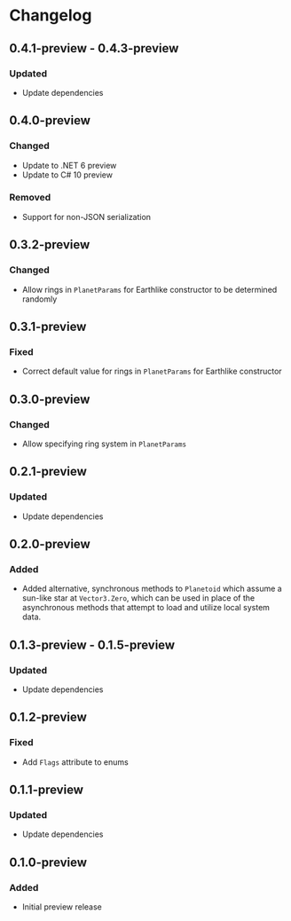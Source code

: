 # Changelog

## 0.4.1-preview - 0.4.3-preview
### Updated
- Update dependencies

## 0.4.0-preview
### Changed
- Update to .NET 6 preview
- Update to C# 10 preview
### Removed
- Support for non-JSON serialization

## 0.3.2-preview
### Changed
- Allow rings in `PlanetParams` for Earthlike constructor to be determined randomly

## 0.3.1-preview
### Fixed
- Correct default value for rings in `PlanetParams` for Earthlike constructor

## 0.3.0-preview
### Changed
- Allow specifying ring system in `PlanetParams`

## 0.2.1-preview
### Updated
- Update dependencies

## 0.2.0-preview
### Added
- Added alternative, synchronous methods to `Planetoid` which assume a sun-like star at
  `Vector3.Zero`, which can be used in place of the asynchronous methods that attempt to load and
  utilize local system data.

## 0.1.3-preview - 0.1.5-preview
### Updated
- Update dependencies

## 0.1.2-preview
### Fixed
- Add `Flags` attribute to enums

## 0.1.1-preview
### Updated
- Update dependencies

## 0.1.0-preview
### Added
- Initial preview release